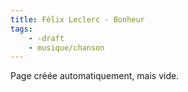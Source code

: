 ```yaml
---
title: Félix Leclerc - Bonheur
tags:
    - -draft
    - musique/chanson
---
```


Page créée automatiquement, mais vide.
